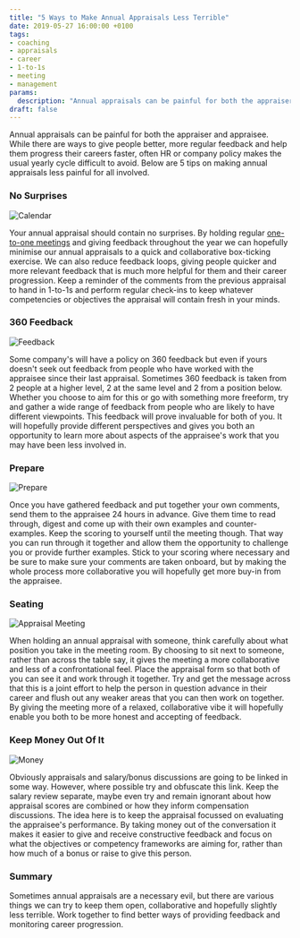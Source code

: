 ```yaml
---
title: "5 Ways to Make Annual Appraisals Less Terrible"
date: 2019-05-27 16:00:00 +0100
tags:
- coaching
- appraisals
- career
- 1-to-1s
- meeting
- management
params:
  description: "Annual appraisals can be painful for both the appraiser and appraisee. While there are ways to give people better, more regular feedback and help them progress their careers faster, often HR or company policy makes the usual yearly cycle difficult to avoid. Below are 5 tips on making annual appraisals less painful for all involved."
draft: false
---
```

Annual appraisals can be painful for both the appraiser and appraisee. While there are ways to give people better, more regular feedback and help them progress their careers faster, often HR or company policy makes the usual yearly cycle difficult to avoid. Below are 5 tips on making annual appraisals less painful for all involved.
<!--more-->
### No Surprises

![Calendar](/img/calendar.jpg)

Your annual appraisal should contain no surprises. By holding regular [one-to-one meetings](https://www.alecburton.co.uk/2019/1-to-1s/) and giving feedback throughout the year we can hopefully minimise our annual appraisals to a quick and collaborative box-ticking exercise. We can also reduce feedback loops, giving people quicker and more relevant feedback that is much more helpful for them and their career progression. Keep a reminder of the comments from the previous appraisal to hand in 1-to-1s and perform regular check-ins to keep whatever competencies or objectives the appraisal will contain fresh in your minds.

### 360 Feedback

![Feedback](/img/feedback.jpg)

Some company's will have a policy on 360 feedback but even if yours doesn't seek out feedback from people who have worked with the appraisee since their last appraisal. Sometimes 360 feedback is taken from 2 people at a higher level, 2 at the same level and 2 from a position below. Whether you choose to aim for this or go with something more freeform, try and gather a wide range of feedback from people who are likely to have different viewpoints. This feedback will prove invaluable for both of you. It will hopefully provide different perspectives and gives you both an opportunity to learn more about aspects of the appraisee's work that you may have been less involved in.

### Prepare

![Prepare](/img/prepare.jpg)

Once you have gathered feedback and put together your own comments, send them to the appraisee 24 hours in advance. Give them time to read through, digest and come up with their own examples and counter-examples. Keep the scoring to yourself until the meeting though. That way you can run through it together and allow them the opportunity to challenge you or provide further examples. Stick to your scoring where necessary and be sure to make sure your comments are taken onboard, but by making the whole process more collaborative you will hopefully get more buy-in from the appraisee.

### Seating

![Appraisal Meeting](/img/one-to-one.jpg)

When holding an annual appraisal with someone, think carefully about what position you take in the meeting room. By choosing to sit next to someone, rather than across the table say, it gives the meeting a more collaborative and less of a confrontational feel. Place the appraisal form so that both of you can see it and work through it together. Try and get the message across that this is a joint effort to help the person in question advance in their career and flush out any weaker areas that you can then work on together. By giving the meeting more of a relaxed, collaborative vibe it will hopefully enable you both to be more honest and accepting of feedback.

### Keep Money Out Of It

![Money](/img/money.jpg)

Obviously appraisals and salary/bonus discussions are going to be linked in some way. However, where possible try and obfuscate this link. Keep the salary review separate, maybe even try and remain ignorant about how appraisal scores are combined or how they inform compensation discussions. The idea here is to keep the appraisal focussed on evaluating the appraisee's performance. By taking money out of the conversation it makes it easier to give and receive constructive feedback and focus on what the objectives or competency frameworks are aiming for, rather than how much of a bonus or raise to give this person.

### Summary

Sometimes annual appraisals are a necessary evil, but there are various things we can try to keep them open, collaborative and hopefully slightly less terrible. Work together to find better ways of providing feedback and monitoring career progression.
